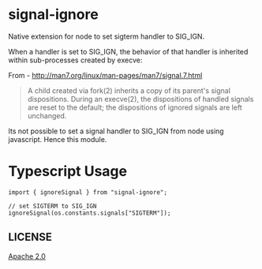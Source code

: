 # signal-ignore

Native extension for node to set sigterm handler to SIG_IGN.

When a handler is set to SIG_IGN, the behavior of that handler is inherited within sub-processes
created by execve:

From - http://man7.org/linux/man-pages/man7/signal.7.html

> A child created via fork(2) inherits a copy of its parent's signal
> dispositions. During an execve(2), the dispositions of handled
> signals are reset to the default; the dispositions of ignored signals
> are left unchanged.

Its not possible to set a signal handler to SIG_IGN from node using javascript. Hence this module.

# Typescript Usage
````
import { ignoreSignal } from "signal-ignore";

// set SIGTERM to SIG_IGN
ignoreSignal(os.constants.signals["SIGTERM"]);
````

## LICENSE
[Apache 2.0](https://github.com/unscrambl/signal-ignore/blob/master/LICENSE)